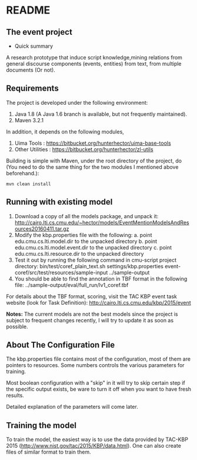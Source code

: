 # README #

The event project
-----------------

 - Quick summary

A research prototype that induce script knowledge,mining relations from general discourse components (events, entities) from text, from multiple documents (Or not).

Requirements
----------
The project is developed under the following environment:

1. Java 1.8  (A Java 1.6 branch is available, but not frequently maintained).
2. Maven 3.2.1

In addition, it depends on the following modules,

1. Uima Tools : https://bitbucket.org/hunterhector/uima-base-tools
2. Other Utilities : https://bitbucket.org/hunterhector/zl-utils

Building is simple with Maven, under the root directory of the project, do (You need to do the same thing for the two modules I mentioned above beforehand.):

    mvn clean install
    
Running with existing model
----------
1. Download a copy of all the models package, and unpack it: http://cairo.lti.cs.cmu.edu/~hector/models/EventMentionModelsAndResources20160411.tar.gz
2. Modify the kbp.properties file with the following:
	a. point edu.cmu.cs.lti.model.dir to the unpacked directory
	b. point edu.cmu.cs.lti.model.event.dir to the unpacked directory
	c. point edu.cmu.cs.lti.resource.dir to the unpacked directory
3. Test it out by running the following command in cmu-script project directory:
    bin/test/coref_plain_text.sh settings/kbp.properties event-coref/src/test/resources/sample-input ../sample-output
4. You should be able to find the annotation in TBF format in the following file:
    ../sample-output/eval/full_run/lv1_coref.tbf

For details about the TBF format, scoring, visit the TAC KBP event task website (look for Task Definition):
    http://cairo.lti.cs.cmu.edu/kbp/2015/event
    
**Notes:**
    The current models are not the best models since the project is subject to frequent changes recently, I will try to update it as soon as possible.

About The Configuration File
----------
The kbp.properties file contains most of the configuration, most of them are pointers to resources. Some numbers controls the various parameters for training.

Most boolean configuration with a "skip" in it will try to skip certain step if the specific output exists, be ware to turn it off when you want to have fresh results.

Detailed explanation of the parameters will come later.


Training the model
----------
To train the model, the easiest way is to use the data provided by TAC-KBP 2015 (http://www.nist.gov/tac/2015/KBP/data.html). One can also create files of similar format to train them.